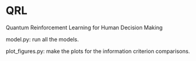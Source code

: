 # QRL
Quantum Reinforcement Learning for Human Decision Making

model.py: run all the models.

plot_figures.py: make the plots for the information criterion comparisons.
